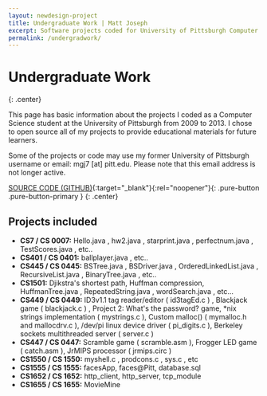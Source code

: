 ```yaml
---
layout: newdesign-project
title: Undergraduate Work | Matt Joseph
excerpt: Software projects coded for University of Pittsburgh Computer Science classes
permalink: /undergradwork/
---
```

<div class="center"><amp-img src="/images/PittIcon.png" width="213" height="106" alt="University of Pittsburgh Icon"></amp-img></div>

# Undergraduate Work
{: .center}

This page has basic information about the projects I coded as a Computer Science student at the University of Pittsburgh from 2009 to 2013. I chose to open source all of my projects to provide educational materials for future learners.

Some of the projects or code may use my former University of Pittsburgh username or email: mgj7 [at] pitt.edu. Please note that this email address is not longer active.

[SOURCE CODE (GITHUB)](https://github.com/devadvance/basic-computer-science-coding){:target="_blank"}{:rel="noopener"}{: .pure-button .pure-button-primary }
{: .center}

## Projects included

* **CS7 / CS 0007:** Hello.java , hw2.java , starprint.java , perfectnum.java , TestScores.java , etc..
* **CS401 / CS 0401:** ballplayer.java , etc..
* **CS445 / CS 0445:** BSTree.java , BSDriver.java , OrderedLinkedList.java , RecursiveList.java , BinaryTree.java , etc..
* **CS1501:** Djikstra's shortest path, Huffman compression, HuffmanTree.java , RepeatedString.java , wordSearch.java , etc...
* **CS449 / CS 0449:** ID3v1.1 tag reader/editor ( id3tagEd.c ) , Blackjack game ( blackjack.c ) , Project 2: What's the password? game, &ast;nix strings implementation ( mystrings.c ), Custom malloc() ( mymalloc.h and mallocdrv.c ), /dev/pi linux device driver ( pi_digits.c ), Berkeley sockets multithreaded server ( server.c )
* **CS447 / CS 0447:** Scramble game ( scramble.asm ), Frogger LED game ( catch.asm ), JrMIPS processor ( jrmips.circ )
* **CS1550 / CS 1550:** myshell.c , prodcons.c , sys.c , etc
* **CS1555 / CS 1555:** facesApp, faces@Pitt, database.sql
* **CS1652 / CS 1652:** http_client, http_server, tcp_module
* **CS1655 / CS 1655:** MovieMine
